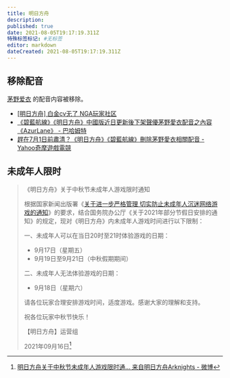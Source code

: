 ```yaml
---
title: 明日方舟
description: 
published: true
date: 2021-08-05T19:17:19.311Z
特殊标签标记: #无标签
editor: markdown
dateCreated: 2021-08-05T19:17:19.311Z
---
```


## 移除配音

[茅野爱衣](/people/茅野爱衣.md) 的配音内容被移除。

+ [[明日方舟] 白金cv无了 NGA玩家社区](https://archive.is/7eMc1 "https://bbs.nga.cn/read.php?tid=27270579")
+ [《碧藍航線》《明日方舟》中國版近日更新後下架聲優茅野愛衣配音之內容《AzurLane》 - 巴哈姆特](https://web.archive.org/web/20210629021854/https://gnn.gamer.com.tw/detail.php?sn=216873)
+ [趕在7月1日前肅清？《明日方舟》《碧藍航線》刪除茅野愛衣相關配音 - Yahoo奇摩遊戲電競](https://games.yahoo.com.tw/kayanomi-023617998.html)

## 未成年人限时

> 《明日方舟》关于中秋节未成年人游戏限时通知  
>
> 根据国家新闻出版署《[关于进一步严格管理 切实防止未成年人沉迷网络游戏的通知](/rule/国家新闻出版署/切实防止未成年人沉迷网络游戏的通知.md)》的要求，结合国务院办公厅《关于2021年部分节假日安排的通知》的规定，现对《明日方舟》内未成年人游戏时间进行以下限制：  
>
> 一、未成年人可以在当日20时至21时体验游戏的日期：  
>
> + 9月17日（星期五）  
> + 9月19日至9月21日（中秋假期期间）  
>
> 二、未成年人无法体验游戏的日期：  
>
> + 9月18日（星期六）  
>
> 请各位玩家合理安排游戏时间，适度游戏。感谢大家的理解和支持。  
>
> 祝各位玩家中秋节快乐！  
>
> 【明日方舟】运营组  
>
> 2021年09月16日[^6NZNh]

[^6NZNh]: [明日方舟关于中秋节未成年人游戏限时通... 来自明日方舟Arknights - 微博](https://archive.vn/6NZNh "https://weibo.com/6279793937/KysPZxMNu")
